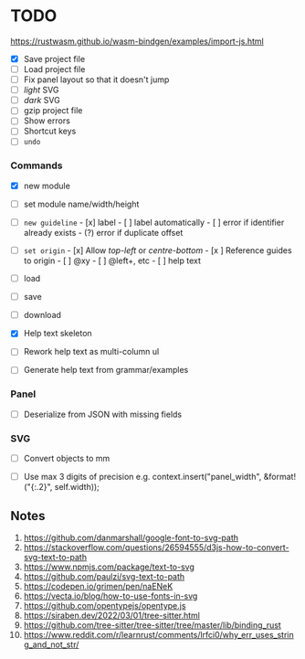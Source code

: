 # TODO

https://rustwasm.github.io/wasm-bindgen/examples/import-js.html

- [x] Save project file
- [ ] Load project file
- [ ] Fix panel layout so that it doesn't jump
- [ ] _light_ SVG
- [ ] _dark_ SVG
- [ ] gzip project file
- [ ] Show errors
- [ ] Shortcut keys
- [ ] `undo`

### Commands
- [x] new module
- [ ] set module name/width/height

- [ ] `new guideline`
      - [x] label
      - [ ] label automatically
      - [ ] error if identifier already exists
      - (?) error if duplicate offset

- [ ] `set origin`
      - [x] Allow _top-left_ or _centre-bottom_
      - [x  ] Reference guides to origin
      - [ ] @xy
      - [ ] @left+, etc
      - [ ] help text

- [ ] load
- [ ] save
- [ ] download

- [x] Help text skeleton
- [ ] Rework help text as multi-column ul
- [ ] Generate help text from grammar/examples

### Panel
- [ ] Deserialize from JSON with missing fields

### SVG
- [ ] Convert objects to mm
- [ ] Use max 3 digits of precision
      e.g. context.insert("panel_width", &format!("{:.2}", self.width));


## Notes

1.  https://github.com/danmarshall/google-font-to-svg-path
2.  https://stackoverflow.com/questions/26594555/d3js-how-to-convert-svg-text-to-path
3.  https://www.npmjs.com/package/text-to-svg
4.  https://github.com/paulzi/svg-text-to-path
5.  https://codepen.io/grimen/pen/naENeK
6.  https://vecta.io/blog/how-to-use-fonts-in-svg
7.  https://github.com/opentypejs/opentype.js
8.  https://siraben.dev/2022/03/01/tree-sitter.html
9.  https://github.com/tree-sitter/tree-sitter/tree/master/lib/binding_rust
10. https://www.reddit.com/r/learnrust/comments/lrfci0/why_err_uses_string_and_not_str/
